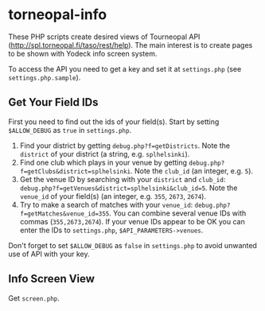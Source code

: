 # torneopal-info

These PHP scripts create desired views of Tourneopal API (http://spl.torneopal.fi/taso/rest/help). The main
interest is to create pages to be shown with Yodeck info screen system.

To access the API you need to get a key and set it at `settings.php` (see `settings.php.sample`).

## Get Your Field IDs

First you need to find out the ids of your field(s). Start by setting `$ALLOW_DEBUG` as `true` in
`settings.php`.

 1. Find your district by getting `debug.php?f=getDistricts`.
    Note the `district` of your district (a string, e.g. `splhelsinki`).
 1. Find one club which plays in your venue by getting `debug.php?f=getClubs&district=splhelsinki`.
    Note the `club_id` (an integer, e.g. `5`).
 1. Get the venue ID by searching with your `district` and `club_id`: `debug.php?f=getVenues&district=splhelsinki&club_id=5`.
    Note the `venue_id` of your field(s) (an integer, e.g. `355`, `2673`, `2674`).
 1. Try to make a search of matches with your `venue_id`: `debug.php?f=getMatches&venue_id=355`. You can
    combine several venue IDs with commas (`355,2673,2674`).
    If your venue IDs appear to be OK you can enter the IDs to `settings.php`, `$API_PARAMETERS->venues`.

Don't forget to set `$ALLOW_DEBUG` as `false` in `settings.php` to avoid unwanted use of API with your key.

## Info Screen View

Get `screen.php`.
